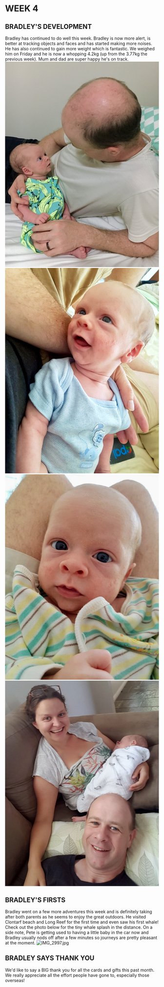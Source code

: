 # WEEK 4
## BRADLEY'S DEVELOPMENT
Bradley has continued to do well this week. Bradley is now more alert, is better at tracking objects and faces and has started making more noises. He has also continued to gain more weight which is fantastic. We weighed him on Friday and he is now a whopping 4.2kg (up from the 3.77kg the previous week). Mum and dad are super happy he's on track. 
![IMG_2901.jpg](IMG_2901.jpg "IMG_2901.jpg")
![IMG_2958.jpg](IMG_2958.jpg "IMG_2958.jpg")
![IMG_2971.jpg](IMG_2971.jpg "IMG_2971.jpg")
![IMG_2976.jpg](IMG_2976.jpg "IMG_2976.jpg")
## BRADLEY'S FIRSTS
Bradley went on a few more adventures this week and is definitely taking after both parents as he seems to enjoy the great outdoors. He visited Clontarf beach and Long Reef for the first time and even saw his first whale! Check out the photo below for the tiny whale splash in the distance. On a side note, Pete is getting used to having a little baby in the car now and Bradley usually nods off after a few minutes so journeys are pretty pleasant at the moment. 
![IMG_2997.jpg](IMG_2997.jpg "IMG_2997.jpg")
## BRADLEY SAYS THANK YOU
We'd like to say a BIG thank you for all the cards and gifts this past month. We really appreciate all the effort people have gone to, especially those overseas! 
